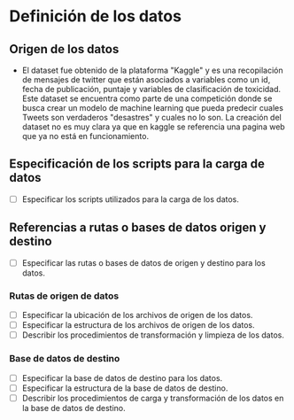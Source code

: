 # Definición de los datos

## Origen de los datos

- El dataset fue obtenido de la plataforma "Kaggle" y es una recopilación de mensajes de twitter que están asociados a variables como un id, fecha de publicación, puntaje y variables de clasificación de toxicidad. Este dataset se encuentra como parte de una competición donde se busca crear un modelo de machine learning que pueda predecir cuales Tweets son verdaderos "desastres" y cuales no lo son. La creación del dataset no es muy clara ya que en kaggle se referencia una pagina web que ya no está en funcionamiento.

## Especificación de los scripts para la carga de datos

- [ ] Especificar los scripts utilizados para la carga de los datos. 

## Referencias a rutas o bases de datos origen y destino

- [ ] Especificar las rutas o bases de datos de origen y destino para los datos.

### Rutas de origen de datos

- [ ] Especificar la ubicación de los archivos de origen de los datos.
- [ ] Especificar la estructura de los archivos de origen de los datos.
- [ ] Describir los procedimientos de transformación y limpieza de los datos.

### Base de datos de destino

- [ ] Especificar la base de datos de destino para los datos.
- [ ] Especificar la estructura de la base de datos de destino.
- [ ] Describir los procedimientos de carga y transformación de los datos en la base de datos de destino.
